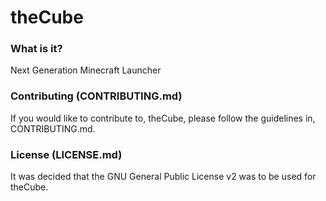 theCube
=======================

### What is it?
Next Generation Minecraft Launcher

### Contributing (CONTRIBUTING.md)
If you would like to contribute to, theCube, please follow the guidelines in, CONTRIBUTING.md.

### License (LICENSE.md)
It was decided that the GNU General Public License v2 was to be used for theCube.